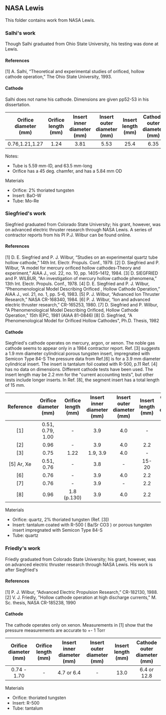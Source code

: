 ## NASA Lewis 
This folder contains work from NASA Lewis. 

### Salhi's work
Though Salhi graduated from Ohio State University, his testing was done at Lewis. 
#### References
[1] A. Salhi, “Theoretical and experimental studies of orificed, hollow cathode operation,” The Ohio State University, 1993.

#### Cathode
Salhi does not name his cathode. Dimensions are given pp52-53 in his dissertation.

| Orifice diameter (mm) | Orifice length (mm) | Insert inner diameter (mm) | Insert outer diameter (mm) | Insert length (mm) | Cathode outer diameter (mm) | 
|:---------------------:|:-------------------:|:--------------------------:|:--------------------------:|:------------------:|:---------------------------:|
| 0.76,1.21,1.27        | 1.24 | 3.81 | 5.53 | 25.4 | 6.35 |

Notes:
- Tube is 5.59 mm-ID, and 63.5 mm-long
- Orifice has a 45 deg. chamfer, and has a 5.84 mm OD

Materials
- Orifice: 2% thoriated tungsten
- Insert: BaO-W
- Tube: Mo-Re


### Siegfried's work
Siegfried graduated from Colorado State University; his grant, however, was on advanced electric thruster research through NASA Lewis.
A series of contractor reports from his PI P.J. Wilbur can be found online. 

#### References
[1] D. E. Siegfried and P. J. Wilbur, “Studies on an experimental quartz tube hollow cathode,” 14th Int. Electr. Propuls. Conf., 1979.
[2] D. Siegfried and P. Wilbur, “A model for mercury orificed hollow cathodes-Theory and experiment,” AIAA J., vol. 22, no. 10, pp. 1405–1412, 1984.
[3] D. SIEGFRIED and P. WILBUR, “An investigation of mercury hollow cathode phenomena,” 13th Int. Electr. Propuls. Conf., 1978.
[4] D. E. Siegfried and P. J. Wilbur, “Phenomenological Model Describing Orificed , Hollow Cathode Operation,” AIAA J., vol. 21, no. 1, pp. 5–6, 1983.
[5] P. J. Wilbur, “Advanced Ion Thruster Research,” NASA CR-168340, 1984.
[6] P. J. Wilbur, “Ion and advanced electric thruster research,” CR-165253, 1980.
[7] D. Siegfried and P. Wilbur, "A Phenomenological Model Describing Orificed, Hollow Cathode Operation," 15th IEPC, 1981 (AIAA 81-0846)
[8] D. Siegfried, "A Phenomenological Model for Orificed Hollow Cathodes", Ph.D. Thesis, 1982

#### Cathode
Siegfried's cathode operates on mercury, argon, or xenon. The noble gas cathode seems to appear only in a 1984 contractor report. 
Ref. [3] suggests a 1.9 mm diameter cylindrical porous tungsten insert, impregnated with Semicon Type 84-S
The pressure data from Ref.[6] is for a 3.9 mm diameter cylindrical insert. The insert is tantalum foil coated with R-500, p.11 
Ref. [4] has no data on dimensions.
Different cathode tests have been used. The insert length may be 2.2 mm for the "current accounting tests", but other tests include longer inserts.
In Ref. [8], the segment insert has a total length of 15 mm.

| Reference | Orifice diameter (mm) | Orifice length (mm) | Insert inner diameter (mm) | Insert outer diameter (mm) | Insert length (mm) | Cathode outer diameter (mm) | 
|:---------:|:---------------------:|:-------------------:|:--------------------------:|:--------------------------:|:------------------:|:---------------------------:|
| [1]       | 0.51, 0.79, 1.00     | -    	 | 3.9      | 4.0 | -   | 6.3  |   
| [2]       | 0.96                 | -    	 | 3.9      | 4.0 | 2.2 | -    |
| [3]       | 0.75                 | 1.22 	 | 1.9, 3.9 | 4.0 | -   | 6.35 |
| [5] Ar, Xe| 0.51, 0.76	       | -    	 | 3.8      | -   | 15-20 | -  | 
| [6]       | 0.76                 | -    	 | 3.9      | 4.0 | 2.2 | -    |
| [7]       | 0.76                 | -    	 | 3.9      | -   | 2.2 | -    |
| [8]       | 0.96 		           | 1.8 (p.130) | 3.9      | 4.0 | 2.2 | 6.3 | 

Materials
- Orifice: quartz, 2% thoriated tungsten (Ref. [3])
- Insert: tantalum coated with R-500 ( Ba/Sr CO3 ) or porous tungsten insert impregnated with Semicon Type 84-S
- Tube: quartz


### Friedly's work
Friedly graduated from Colorado State University; his grant, however, was on advanced electric thruster research through NASA Lewis. His work is after Siegfried's

#### References
[1] P. J. Wilbur, “Advanced Electric Propulsion Research,” CR-182130, 1988.
[2] V. J. Friedly, "Hollow cathode operation at high discharge currents," M. Sc. thesis, NASA CR-185238, 1990

#### Cathode
The cathode operates only on xenon. Measurements in [1] show that the pressure measurements are accurate to +- 1 Torr

| Orifice diameter (mm) | Orifice length (mm) | Insert inner diameter (mm) | Insert outer diameter (mm) | Insert length (mm) | Cathode outer diameter (mm) | 
|:---------------------:|:-------------------:|:--------------------------:|:--------------------------:|:------------------:|:---------------------------:|
| 0.74 - 1.70 | - | 4.7 or 6.4 | - | 13.0 | 6.4 or 12.8 | 

Materials
- Orifice: thoriated tungsten
- Insert: R-500
- Tube: tantalum
